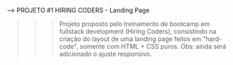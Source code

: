 --> PROJETO #1 HIRING CODERS - Landing Page

>>> Projeto proposto pelo treinamento de bootcamp em fullstack development (Hiring Coders), consistindo na criação do layout de uma landing page feitos em "hard-code", somente com HTML + CSS puros. Obs: ainda será adicionado o ajuste responsivo.
